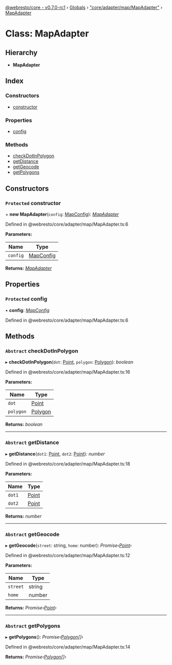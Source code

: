 [@webresto/core - v0.7.0-rc1](../README.md) › [Globals](../globals.md) › ["core/adapter/map/MapAdapter"](../modules/_core_adapter_map_mapadapter_.md) › [MapAdapter](_core_adapter_map_mapadapter_.mapadapter.md)

# Class: MapAdapter

## Hierarchy

* **MapAdapter**

## Index

### Constructors

* [constructor](_core_adapter_map_mapadapter_.mapadapter.md#protected-constructor)

### Properties

* [config](_core_adapter_map_mapadapter_.mapadapter.md#protected-config)

### Methods

* [checkDotInPolygon](_core_adapter_map_mapadapter_.mapadapter.md#abstract-checkdotinpolygon)
* [getDistance](_core_adapter_map_mapadapter_.mapadapter.md#abstract-getdistance)
* [getGeocode](_core_adapter_map_mapadapter_.mapadapter.md#abstract-getgeocode)
* [getPolygons](_core_adapter_map_mapadapter_.mapadapter.md#abstract-getpolygons)

## Constructors

### `Protected` constructor

\+ **new MapAdapter**(`config`: [MapConfig](../interfaces/_core_adapter_map_mapconfig_.mapconfig.md)): *[MapAdapter](_core_adapter_map_mapadapter_.mapadapter.md)*

Defined in @webresto/core/adapter/map/MapAdapter.ts:6

**Parameters:**

Name | Type |
------ | ------ |
`config` | [MapConfig](../interfaces/_core_adapter_map_mapconfig_.mapconfig.md) |

**Returns:** *[MapAdapter](_core_adapter_map_mapadapter_.mapadapter.md)*

## Properties

### `Protected` config

• **config**: *[MapConfig](../interfaces/_core_adapter_map_mapconfig_.mapconfig.md)*

Defined in @webresto/core/adapter/map/MapAdapter.ts:6

## Methods

### `Abstract` checkDotInPolygon

▸ **checkDotInPolygon**(`dot`: [Point](_core_adapter_map_point_.point.md), `polygon`: [Polygon](_core_adapter_map_polygon_.polygon.md)): *boolean*

Defined in @webresto/core/adapter/map/MapAdapter.ts:16

**Parameters:**

Name | Type |
------ | ------ |
`dot` | [Point](_core_adapter_map_point_.point.md) |
`polygon` | [Polygon](_core_adapter_map_polygon_.polygon.md) |

**Returns:** *boolean*

___

### `Abstract` getDistance

▸ **getDistance**(`dot1`: [Point](_core_adapter_map_point_.point.md), `dot2`: [Point](_core_adapter_map_point_.point.md)): *number*

Defined in @webresto/core/adapter/map/MapAdapter.ts:18

**Parameters:**

Name | Type |
------ | ------ |
`dot1` | [Point](_core_adapter_map_point_.point.md) |
`dot2` | [Point](_core_adapter_map_point_.point.md) |

**Returns:** *number*

___

### `Abstract` getGeocode

▸ **getGeocode**(`street`: string, `home`: number): *Promise‹[Point](_core_adapter_map_point_.point.md)›*

Defined in @webresto/core/adapter/map/MapAdapter.ts:12

**Parameters:**

Name | Type |
------ | ------ |
`street` | string |
`home` | number |

**Returns:** *Promise‹[Point](_core_adapter_map_point_.point.md)›*

___

### `Abstract` getPolygons

▸ **getPolygons**(): *Promise‹[Polygon](_core_adapter_map_polygon_.polygon.md)[]›*

Defined in @webresto/core/adapter/map/MapAdapter.ts:14

**Returns:** *Promise‹[Polygon](_core_adapter_map_polygon_.polygon.md)[]›*
